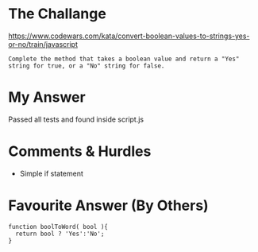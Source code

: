 # The Challange

https://www.codewars.com/kata/convert-boolean-values-to-strings-yes-or-no/train/javascript

```
Complete the method that takes a boolean value and return a "Yes" string for true, or a "No" string for false.
```

# My Answer

Passed all tests and found inside script.js

# Comments & Hurdles

* Simple if statement

# Favourite Answer (By Others)
```
function boolToWord( bool ){
  return bool ? 'Yes':'No';
}
```